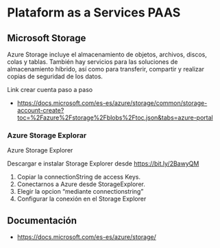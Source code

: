 # Plataform as a Services PAAS

## Microsoft Storage
Azure Storage incluye el almacenamiento de objetos, archivos, discos, colas y tablas. También hay servicios para las soluciones de almacenamiento híbrido, así como para transferir, compartir y realizar copias de seguridad de los datos.

Link crear cuenta paso a paso
- https://docs.microsoft.com/es-es/azure/storage/common/storage-account-create?toc=%2Fazure%2Fstorage%2Fblobs%2Ftoc.json&tabs=azure-portal

### Azure Storage Explorar
Azure Storage Explorer

Descargar e instalar Storage Explorer desde https://bit.ly/2BawyQM
1. Copiar la connectionString de access Keys.
2. Conectarnos a Azure desde StorageExplorer.
3. Elegir la opcion “mediante connectionstring”
2. Configurar la conexión en el Storage Explorer


## Documentación
- https://docs.microsoft.com/es-es/azure/storage/